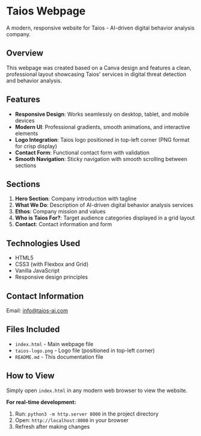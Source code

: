 # Taios Webpage

A modern, responsive website for Taios - AI-driven digital behavior analysis company.

## Overview

This webpage was created based on a Canva design and features a clean, professional layout showcasing Taios' services in digital threat detection and behavior analysis.

## Features

- **Responsive Design**: Works seamlessly on desktop, tablet, and mobile devices
- **Modern UI**: Professional gradients, smooth animations, and interactive elements
- **Logo Integration**: Taios logo positioned in top-left corner (PNG format for crisp display)
- **Contact Form**: Functional contact form with validation
- **Smooth Navigation**: Sticky navigation with smooth scrolling between sections

## Sections

1. **Hero Section**: Company introduction with tagline
2. **What We Do**: Description of AI-driven digital behavior analysis services
3. **Ethos**: Company mission and values
4. **Who is Taios For?**: Target audience categories displayed in a grid layout
5. **Contact**: Contact information and form

## Technologies Used

- HTML5
- CSS3 (with Flexbox and Grid)
- Vanilla JavaScript
- Responsive design principles

## Contact Information

Email: info@taios-ai.com

## Files Included

- `index.html` - Main webpage file
- `taios-logo.png` - Logo file (positioned in top-left corner)
- `README.md` - This documentation file

## How to View

Simply open `index.html` in any modern web browser to view the website.

**For real-time development:**
1. Run: `python3 -m http.server 8000` in the project directory
2. Open: `http://localhost:8000` in your browser
3. Refresh after making changes 